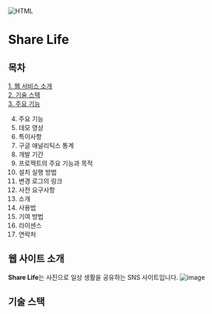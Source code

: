 ![HTML](https://github.com/user-attachments/assets/225d8770-5bce-40c7-840b-62eeffb554ba)
# Share Life

## 목차
[1. 웹 서비스 소개](#웹-서비스-소개)<br>
[2. 기술 스택](#기술-스택)<br>
[3. 주요 기능](#주요-기능)<br>

4. 주요 기능
5. 데모 영상
6. 특이사항
7. 구글 애널리틱스 통계
8. 개발 기간
9. 프로젝트의 주요 기능과 목적
10. 설치 실행 방법
11. 변경 로그의 링크
12. 사전 요구사항
13. 소개
14. 사용법
15. 기여 방법
16. 라이센스
17. 연락처

## 웹 사이트 소개
**Share Life**는 사진으로 일상 생활을 공유하는 SNS 사이트입니다.
![image](https://github.com/user-attachments/assets/c059d6dd-ba9a-4a72-81e2-f3a984b7599c)

## 기술 스택
